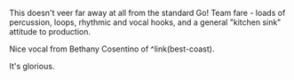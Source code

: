 This doesn't veer far away at all from the standard Go! Team fare - loads of percussion, loops, rhythmic and vocal hooks, and a general "kitchen sink" attitude to production.

Nice vocal from Bethany Cosentino of ^link(best-coast).

It's glorious.

